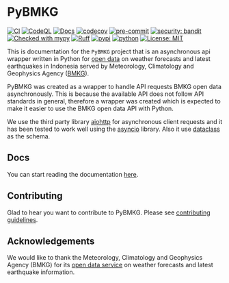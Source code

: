 # PyBMKG

[![CI](https://github.com/kiraware/PyBMKG/workflows/ci/badge.svg)](https://github.com/kiraware/PyBMKG/actions/workflows/ci.yml)
[![CodeQL](https://github.com/kiraware/PyBMKG/workflows/codeql/badge.svg)](https://github.com/kiraware/PyBMKG/actions/workflows/codeql.yml)
[![Docs](https://readthedocs.org/projects/pybmkg/badge/?version=latest)](https://pybmkg.readthedocs.io/en/latest/?badge=latest)
[![codecov](https://codecov.io/gh/kiraware/PyBMKG/graph/badge.svg?token=MN6AXAHO0P)](https://codecov.io/gh/kiraware/PyBMKG)
[![pre-commit](https://img.shields.io/badge/pre--commit-enabled-brightgreen?logo=pre-commit&logoColor=white)](https://github.com/pre-commit/pre-commit)
[![security: bandit](https://img.shields.io/badge/security-bandit-yellow.svg)](https://github.com/PyCQA/bandit)
[![Checked with mypy](http://www.mypy-lang.org/static/mypy_badge.svg)](http://mypy-lang.org/)
[![Ruff](https://img.shields.io/endpoint?url=https://raw.githubusercontent.com/astral-sh/ruff/main/assets/badge/v2.json)](https://github.com/astral-sh/ruff)
[![pypi](https://img.shields.io/pypi/v/PyBMKG.svg)](https://pypi.org/project/PyBMKG/)
[![python](https://img.shields.io/pypi/pyversions/PyBMKG.svg)](https://pypi.org/project/PyBMKG/)
[![License: MIT](https://img.shields.io/badge/license-MIT-blue.svg)](https://opensource.org/license/mit/)

This is documentation for the `PyBMKG` project that
is an asynchronous api wrapper written in Python for
[open data](https://data.bmkg.go.id/) on weather
forecasts and latest earthquakes in Indonesia served
by Meteorology, Climatology and Geophysics Agency
([BMKG](https://bmkg.go.id/)).

PyBMKG was created as a wrapper to handle API requests
BMKG open data asynchronously. This is because the
available API does not follow API standards in general,
therefore a wrapper was created which is expected to
make it easier to use the BMKG open data API with Python.

We use the third party library [aiohttp](https://docs.aiohttp.org/en/stable/)
for asynchronous client requests and it has been tested
to work well using the [asyncio](https://docs.python.org/3/library/asyncio.html)
library. Also it use [dataclass](https://docs.python.org/3/library/dataclasses.html)
as the schema.

## Docs

You can start reading the documentation [here](https://pybmkg.readthedocs.io/en/latest/).

## Contributing

Glad to hear you want to contribute to PyBMKG. Please see
[contributing guidelines](https://pybmkg.readthedocs.io/en/latest/how-to-guides/#contributing).

## Acknowledgements

We would like to thank the Meteorology, Climatology
and Geophysics Agency (BMKG) for its [open data service](https://data.bmkg.go.id/)
on weather forecasts and latest earthquake information.
